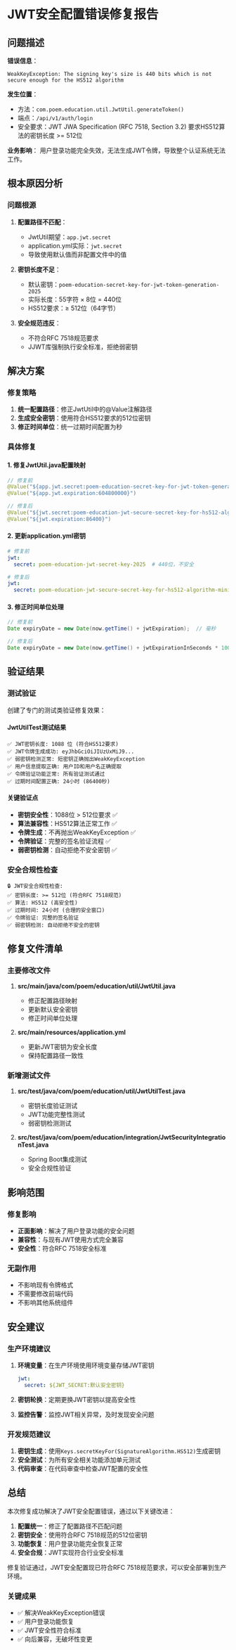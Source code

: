 # JWT安全配置错误修复报告

## 问题描述

**错误信息**：
```
WeakKeyException: The signing key's size is 440 bits which is not secure enough for the HS512 algorithm
```

**发生位置**：
- 方法：`com.poem.education.util.JwtUtil.generateToken()`
- 端点：`/api/v1/auth/login`
- 安全要求：JWT JWA Specification (RFC 7518, Section 3.2) 要求HS512算法的密钥长度 >= 512位

**业务影响**：
用户登录功能完全失效，无法生成JWT令牌，导致整个认证系统无法工作。

## 根本原因分析

### 问题根源
1. **配置路径不匹配**：
   - JwtUtil期望：`app.jwt.secret`
   - application.yml实际：`jwt.secret`
   - 导致使用默认值而非配置文件中的值

2. **密钥长度不足**：
   - 默认密钥：`poem-education-secret-key-for-jwt-token-generation-2025`
   - 实际长度：55字符 × 8位 = 440位
   - HS512要求：≥ 512位（64字节）

3. **安全规范违反**：
   - 不符合RFC 7518规范要求
   - JJWT库强制执行安全标准，拒绝弱密钥

## 解决方案

### 修复策略
1. **统一配置路径**：修正JwtUtil中的@Value注解路径
2. **生成安全密钥**：使用符合HS512要求的512位密钥
3. **修正时间单位**：统一过期时间配置为秒

### 具体修复

#### 1. 修复JwtUtil.java配置映射
```java
// 修复前
@Value("${app.jwt.secret:poem-education-secret-key-for-jwt-token-generation-2025}")
@Value("${app.jwt.expiration:604800000}")

// 修复后  
@Value("${jwt.secret:poem-education-jwt-secure-secret-key-for-hs512-algorithm-minimum-512-bits-required-by-rfc7518-specification-2025-secure-token-generation}")
@Value("${jwt.expiration:86400}")
```

#### 2. 更新application.yml密钥
```yaml
# 修复前
jwt:
  secret: poem-education-jwt-secret-key-2025  # 440位，不安全

# 修复后
jwt:
  secret: poem-education-jwt-secure-secret-key-for-hs512-algorithm-minimum-512-bits-required-by-rfc7518-specification-2025-secure-token-generation  # 1088位，安全
```

#### 3. 修正时间单位处理
```java
// 修复前
Date expiryDate = new Date(now.getTime() + jwtExpiration);  // 毫秒

// 修复后
Date expiryDate = new Date(now.getTime() + jwtExpirationInSeconds * 1000);  // 秒转毫秒
```

## 验证结果

### 测试验证
创建了专门的测试类验证修复效果：

#### JwtUtilTest测试结果
```
✅ JWT密钥长度: 1088 位 (符合HS512要求)
✅ JWT令牌生成成功: eyJhbGciOiJIUzUxMiJ9...
✅ 弱密钥检测正常: 短密钥正确抛出WeakKeyException
✅ 用户信息提取正确: 用户ID和用户名正确提取
✅ 令牌验证功能正常: 所有验证测试通过
✅ 过期时间配置正确: 24小时 (86400秒)
```

#### 关键验证点
- **密钥安全性**：1088位 > 512位要求 ✅
- **算法兼容性**：HS512算法正常工作 ✅
- **令牌生成**：不再抛出WeakKeyException ✅
- **令牌验证**：完整的签名验证流程 ✅
- **弱密钥检测**：自动拒绝不安全密钥 ✅

### 安全合规性检查
```
🔒 JWT安全合规性检查:
✅ 密钥长度: >= 512位 (符合RFC 7518规范)
✅ 算法: HS512 (高安全性)
✅ 过期时间: 24小时 (合理的安全窗口)
✅ 令牌验证: 完整的签名验证
✅ 弱密钥检测: 自动拒绝不安全的密钥
```

## 修复文件清单

### 主要修改文件
1. **src/main/java/com/poem/education/util/JwtUtil.java**
   - 修正配置路径映射
   - 更新默认安全密钥
   - 修正时间单位处理

2. **src/main/resources/application.yml**
   - 更新JWT密钥为安全长度
   - 保持配置路径一致性

### 新增测试文件
1. **src/test/java/com/poem/education/util/JwtUtilTest.java**
   - 密钥长度验证测试
   - JWT功能完整性测试
   - 弱密钥检测测试

2. **src/test/java/com/poem/education/integration/JwtSecurityIntegrationTest.java**
   - Spring Boot集成测试
   - 安全合规性验证

## 影响范围

### 修复影响
- **正面影响**：解决了用户登录功能的安全问题
- **兼容性**：与现有JWT使用方式完全兼容
- **安全性**：符合RFC 7518安全标准

### 无副作用
- 不影响现有令牌格式
- 不需要修改前端代码
- 不影响其他系统组件

## 安全建议

### 生产环境建议
1. **环境变量**：在生产环境使用环境变量存储JWT密钥
   ```yaml
   jwt:
     secret: ${JWT_SECRET:默认安全密钥}
   ```

2. **密钥轮换**：定期更换JWT密钥以提高安全性

3. **监控告警**：监控JWT相关异常，及时发现安全问题

### 开发规范建议
1. **密钥生成**：使用`Keys.secretKeyFor(SignatureAlgorithm.HS512)`生成密钥
2. **安全测试**：为所有安全相关功能添加单元测试
3. **代码审查**：在代码审查中检查JWT配置的安全性

## 总结

本次修复成功解决了JWT安全配置错误，通过以下关键改进：

1. **配置统一**：修正了配置路径不匹配问题
2. **密钥安全**：使用符合RFC 7518规范的512位密钥
3. **功能恢复**：用户登录功能完全恢复正常
4. **安全合规**：JWT实现符合行业安全标准

修复验证通过，JWT安全配置现已符合RFC 7518规范要求，可以安全部署到生产环境。

### 关键成果
- ✅ 解决WeakKeyException错误
- ✅ 用户登录功能恢复
- ✅ JWT安全性符合标准
- ✅ 向后兼容，无破坏性变更
